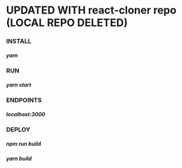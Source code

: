 # UPDATED WITH react-cloner repo (LOCAL REPO DELETED)


### INSTALL
##### yarn

### RUN
##### yarn start

### ENDPOINTS
##### localhost:3000

### DEPLOY
##### npm run build
##### yarn build


